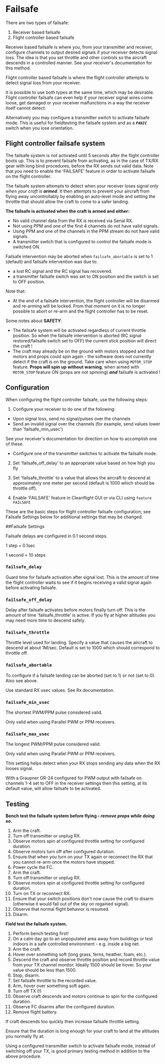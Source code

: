 # Failsafe

There are two types of failsafe:

1. Receiver based failsafe
2. Flight controller based failsafe

Receiver based failsafe is where you, from your transmitter and receiver, configure channels to output desired signals if your receiver detects signal loss.
The idea is that you set throttle and other controls so the aircraft descends in a controlled manner.  See your receiver's documentation for this method.

Flight controller based failsafe is where the flight controller attempts to detect signal loss from your receiver.

It is possible to use both types at the same time, which may be desirable.  Flight controller failsafe can even help if your receiver signal wires come loose, get damaged or your receiver malfunctions in a way the receiver itself cannot detect.

Alternatively you may configure a transmitter switch to activate failsafe mode. This is useful for fieldtesting the failsafe system and as a **_`PANIC`_** switch when you lose orientation.

## Flight controller failsafe system 

The failsafe system is not activated until 5 seconds after the flight controller boots up.  This is to prevent failsafe from activating, as in the case of TX/RX gear with long bind procedures, before the RX sends out valid data. Note that you need to enable the 'FAILSAFE' feature in order to activate failsafe on the flight controller.

The failsafe system attempts to detect when your receiver loses signal *only when your craft is __armed__*.  It then attempts to prevent your aircraft from flying away uncontrollably by enabling an auto-level mode and setting the throttle that should allow the craft to come to a safer landing.

**The failsafe is activated when the craft is armed and either:**

* No valid channel data from the RX is received via Serial RX.
* Not using PPM and one of the first 4 channels do not have valid signals.
* Using PPM and one of the channels in the PPM stream do not have valid signals.
* A transmitter switch that is configured to control the failsafe mode is switched ON.

Failsafe intervention may be aborted when `failsafe_abortable` is set to 1 (default) and failsafe intervention was due to:

* a lost RC signal and the RC signal has recovered.
* a transmitter failsafe switch was set to ON position and the switch is set to OFF position.

Note that:
* At the end of a failsafe intervention, the flight controller will be disarmed and re-arming will be locked. From that moment on it is no longer possible to abort or re-arm and the flight controller has to be reset. 

Some notes about **SAFETY**:
* The failsafe system will be activated regardless of current throttle position. So when the failsafe intervention is aborted (RC signal restored/failsafe switch set to OFF) the current stick position will direct the craft !
* The craft may already be on the ground with motors stopped and that motors and props could spin again - the software does not currently detect if the craft is on the ground.  Take care when using `MOTOR_STOP` feature. **Props will spin up without warning**, when armed with `MOTOR_STOP` feature ON (props are not spinning) **_and_** failsafe is activated !

## Configuration

When configuring the flight controller failsafe, use the following steps:

1.  Configure your receiver to do one of the following:

* Upon signal loss, send no signal/pulses over the channels
* Send an invalid signal over the channels (for example, send values lower than 'failsafe_min_usec')

See your receiver's documentation for direction on how to accomplish one of these.

* Configure one of the transmitter switches to activate the failsafe mode.

2.  Set 'failsafe_off_delay' to an appropriate value based on how high you fly

3.  Set 'failsafe_throttle' to a value that allows the aircraft to descend at approximately one meter per second (default is 1000 which should be throttle off).

4.  Enable 'FAILSAFE' feature in Cleanflight GUI or via CLI using `feature FAILSAFE`


These are the basic steps for flight controller failsafe configuration; see Failsafe Settings below for additional settings that may be changed.

##Failsafe Settings

Failsafe delays are configured in 0.1 second steps.

1 step = 0.1sec

1 second = 10 steps

### `failsafe_delay`

Guard time for failsafe activation after signal lost.  This is the amount of time the flight controller waits to see if it begins receiving a valid signal again before activating failsafe.

### `failsafe_off_delay`

Delay after failsafe activates before motors finally turn off.  This is the amount of time 'failsafe_throttle' is active.  If you fly at higher altitudes you may need more time to descend safely.

### `failsafe_throttle`

Throttle level used for landing.  Specify a value that causes the aircraft to descend at about 1M/sec. Default is set to 1000 which should correspond to throttle off.

### `failsafe_abortable`

To configure if a failsafe landing can be aborted (set to 1) or not (set to 0). Also see above.

Use standard RX usec values.  See Rx documentation.

### `failsafe_min_usec`

The shortest PWM/PPM pulse considered valid.

Only valid when using Parallel PWM or PPM receivers.

### `failsafe_max_usec`

The longest PWM/PPM pulse considered valid.

Only valid when using Parallel PWM or PPM receivers.

This setting helps detect when your RX stops sending any data when the RX looses signal.

With a Graupner GR-24 configured for PWM output with failsafe on channels 1-4 set to OFF in the receiver settings then this setting, at its default value, will allow failsafe to be activated.

## Testing

**Bench test the failsafe system before flying - _remove props while doing so_.**

1. Arm the craft.
1. Turn off transmitter or unplug RX.
1. Observe motors spin at configured throttle setting for configured duration.
1. Observe motors turn off after configured duration.
1. Ensure that when you turn on your TX again or reconnect the RX that you cannot re-arm once the motors have stopped.
1. Power cycle the FC.
1. Arm the craft.
1. Turn off transmitter or unplug RX.
1. Observe motors spin at configured throttle setting for configured duration.
1. Turn on TX or reconnect RX.
1. Ensure that your switch positions don't now cause the craft to disarm (otherwise it would fall out of the sky on regained signal).
1. Observe that normal flight behavior is resumed.
1. Disarm.
 
**Field test the failsafe system.**

1. Perform bench testing first!
1. On a calm day go to an unpopulated area away from buildings or test indoors in a safe controlled environment - e.g. inside a big net.
1. Arm the craft.
1. Hover over something soft (long grass, ferns, heather, foam, etc.).
1. Descend the craft and observe throttle position and record throttle value from your TX channel monitor.  Ideally 1500 should be hover. So your value should be less than 1500.
1. Stop, disarm.
1. Set failsafe throttle to the recorded value.
1. Arm, hover over something soft again.
1. Turn off TX (!)
1. Observe craft descends and motors continue to spin for the configured duration.
1. Observe FC disarms after the configured duration.
1. Remove flight battery.

If craft descends too quickly then increase failsafe throttle setting.

Ensure that the duration is long enough for your craft to land at the altitudes you normally fly at.

Using a configured transmitter switch to activate failsafe mode, instead of switching off your TX, is good primary testing method in addition to the above procedure.
